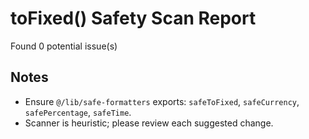 # toFixed() Safety Scan Report
Found 0 potential issue(s)


## Notes
- Ensure `@/lib/safe-formatters` exports: `safeToFixed`, `safeCurrency`, `safePercentage`, `safeTime`.
- Scanner is heuristic; please review each suggested change.